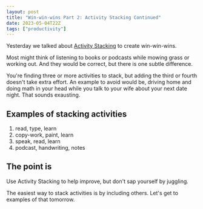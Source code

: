 ```yaml
---
layout: post
title: "Win-win-wins Part 2: Activity Stacking Continued"
date: 2023-05-04T22Z
tags: ["productivity"]
---
```


Yesterday we talked about [Activity Stacking](/win-win-wins) to create win-win-wins.

Most might think of listening to books or podcasts while mowing grass or working out. And they would be correct, but there is one subtle difference.

You're finding three or more activities to stack, but adding the third or fourth doesn't take extra effort. An example to avoid would be, driving home and doing math in your head while you talk to your wife about your next date night. That sounds exausting.

## Examples of stacking activities

1. read, type, learn
2. copy-work, paint, learn
3. speak, read, learn
4. podcast, handwriting, notes

## The point is

Use Activity Stacking to help improve, but don't sap yourself by juggling.

The easiest way to stack activities is by including others. Let's get to examples of that tomorrow.
